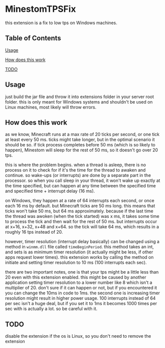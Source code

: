 # MinestomTPSFix
this extension is a fix to low tps on Windows machines.

## Table of Contents

[Usage](#usage)

[How does this work](#how-does-this-work)

[TODO](#todo)

## Usage
just build the jar file and throw it into extensions folder in your server root folder.
this is only meant for Windows systems and shouldn't be used on Linux machines, most likely will throw errors.

## How does this work
as we know, Minecraft runs at a max rate of 20 ticks per second, or one tick at least every 50 ms. ticks might take longer, but in the optimal scenario it should be so. if tick process completes before 50 ms (which is so likely to happen), Minestom will sleep for the rest of 50 ms, so it doesn't go over 20 tps.

this is where the problem begins. when a thread is asleep, there is no process on it to check for if it's the time for the thread to awaken and continue. so wake-ups (or interrupts) are done by a separate part in the processor. so when you call sleep in your thread, it won't wake up exactly at the time specified, but can happen at any time between the specified time and specified time + interrupt delay (16 ms).

on Windows, they happen at a rate of 64 interrupts each second, or once each 16 ms by default. but Minecraft ticks are 50 ms long. this means that ticks won't take 50 ms, but 64 ms approximately. because if the last time the thread was awoken (when the tick started) was x ms, it takes some time to process the tick and then wait for the rest of 50 ms. but interrupts occur at x+16, x+32, x+48 and x+64. so the tick will take 64 ms, which results in a roughly 16 tps instead of 20.

however, timer resolution (interrupt delay basically) can be changed using a method in `winmm.dll` file called `timeBeginPeriod`. this method takes an int, and sets is as minimum timer resolution (it actually might be less, if other apps request lower times). this extension works by calling the method on initiate and setting timer resolution to 10 ms (100 interrupts each sec).

there are two important notes, one is that your tps might be a little less than 20 even with this extension enabled. this might be caused by another application setting timer resolution to a lower number like 8 which isn't a multiplier of 20. don't sure if it can happen or not, but if you encountered it you can change the 10ms in code to 1ms.
the second one is increasing timer resolution might result in higher power usage. 100 interrupts instead of 64 per sec isn't a huge deal, but if you set it to 1ms it becomes 1000 times per sec with is actually a lot. so be careful with it.

## TODO

disable the extension if the os is Linux, so you don't need to remove the extension
